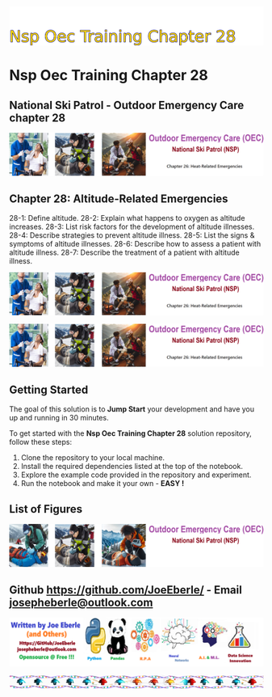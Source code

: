 ![Image image_filename](solution_sign.png)
    
# Nsp Oec Training Chapter 28 

## National Ski Patrol - Outdoor Emergency Care chapter 28

    
![Solution](code.png)

    


## Chapter 28: Altitude-Related Emergencies
28-1: Define altitude.
28-2: Explain what happens to oxygen as altitude increases. 
28-3: List risk factors for the development of altitude illnesses. 
28-4: Describe strategies to prevent altitude illness. 
28-5: List the signs & symptoms of altitude illnesses.
28-6: Describe how to assess a patient with altitude illness. 
28-7: Describe the treatment of a patient with altitude illness. 



![Solution](code.png)

    
![Solution](code.png)

    
## Getting Started

The goal of this solution is to **Jump Start** your development and have you up and running in 30 minutes. 

To get started with the **Nsp Oec Training Chapter 28** solution repository, follow these steps:
1. Clone the repository to your local machine.
2. Install the required dependencies listed at the top of the notebook.
3. Explore the example code provided in the repository and experiment.
4. Run the notebook and make it your own - **EASY !**
    
## List of Figures
 ![additional_image](NSP_OEC_Training_Chapter_28.png)  <br>
    

## Github https://github.com/JoeEberle/ - Email  josepheberle@outlook.com 
    
![Developer](developer.png)

![Brand](brand.png)
    